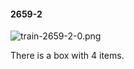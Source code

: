 #### 2659-2
![train-2659-2-0.png](https://github.com/lil-lab/nlvr/raw/master/nlvr/train/images/0/train-2659-2-0.png "train-2659-2-0.png")

There is a box with 4 items.